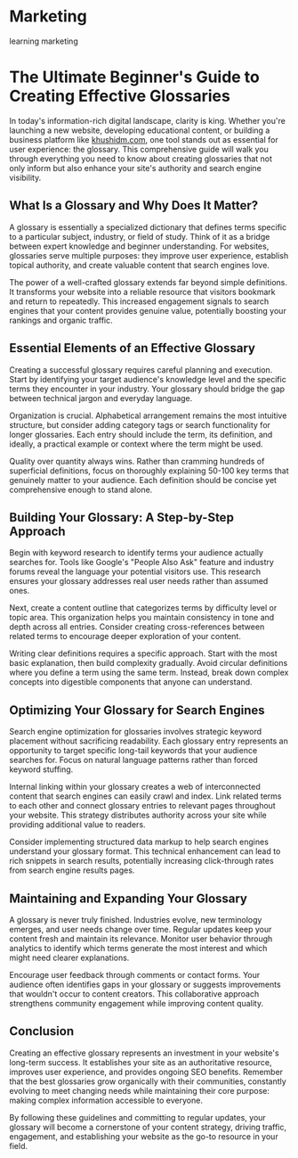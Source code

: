 # Marketing
learning marketing 
# The Ultimate Beginner's Guide to Creating Effective Glossaries

In today's information-rich digital landscape, clarity is king. Whether you're launching a new website, developing educational content, or building a business platform like [khushidm.com](https://khushidm.com), one tool stands out as essential for user experience: the glossary. This comprehensive guide will walk you through everything you need to know about creating glossaries that not only inform but also enhance your site's authority and search engine visibility.

## What Is a Glossary and Why Does It Matter?

A glossary is essentially a specialized dictionary that defines terms specific to a particular subject, industry, or field of study. Think of it as a bridge between expert knowledge and beginner understanding. For websites, glossaries serve multiple purposes: they improve user experience, establish topical authority, and create valuable content that search engines love.

The power of a well-crafted glossary extends far beyond simple definitions. It transforms your website into a reliable resource that visitors bookmark and return to repeatedly. This increased engagement signals to search engines that your content provides genuine value, potentially boosting your rankings and organic traffic.

## Essential Elements of an Effective Glossary

Creating a successful glossary requires careful planning and execution. Start by identifying your target audience's knowledge level and the specific terms they encounter in your industry. Your glossary should bridge the gap between technical jargon and everyday language.

Organization is crucial. Alphabetical arrangement remains the most intuitive structure, but consider adding category tags or search functionality for longer glossaries. Each entry should include the term, its definition, and ideally, a practical example or context where the term might be used.

Quality over quantity always wins. Rather than cramming hundreds of superficial definitions, focus on thoroughly explaining 50-100 key terms that genuinely matter to your audience. Each definition should be concise yet comprehensive enough to stand alone.

## Building Your Glossary: A Step-by-Step Approach

Begin with keyword research to identify terms your audience actually searches for. Tools like Google's "People Also Ask" feature and industry forums reveal the language your potential visitors use. This research ensures your glossary addresses real user needs rather than assumed ones.

Next, create a content outline that categorizes terms by difficulty level or topic area. This organization helps you maintain consistency in tone and depth across all entries. Consider creating cross-references between related terms to encourage deeper exploration of your content.

Writing clear definitions requires a specific approach. Start with the most basic explanation, then build complexity gradually. Avoid circular definitions where you define a term using the same term. Instead, break down complex concepts into digestible components that anyone can understand.

## Optimizing Your Glossary for Search Engines

Search engine optimization for glossaries involves strategic keyword placement without sacrificing readability. Each glossary entry represents an opportunity to target specific long-tail keywords that your audience searches for. Focus on natural language patterns rather than forced keyword stuffing.

Internal linking within your glossary creates a web of interconnected content that search engines can easily crawl and index. Link related terms to each other and connect glossary entries to relevant pages throughout your website. This strategy distributes authority across your site while providing additional value to readers.

Consider implementing structured data markup to help search engines understand your glossary format. This technical enhancement can lead to rich snippets in search results, potentially increasing click-through rates from search engine results pages.

## Maintaining and Expanding Your Glossary

A glossary is never truly finished. Industries evolve, new terminology emerges, and user needs change over time. Regular updates keep your content fresh and maintain its relevance. Monitor user behavior through analytics to identify which terms generate the most interest and which might need clearer explanations.

Encourage user feedback through comments or contact forms. Your audience often identifies gaps in your glossary or suggests improvements that wouldn't occur to content creators. This collaborative approach strengthens community engagement while improving content quality.

## Conclusion

Creating an effective glossary represents an investment in your website's long-term success. It establishes your site as an authoritative resource, improves user experience, and provides ongoing SEO benefits. Remember that the best glossaries grow organically with their communities, constantly evolving to meet changing needs while maintaining their core purpose: making complex information accessible to everyone.

By following these guidelines and committing to regular updates, your glossary will become a cornerstone of your content strategy, driving traffic, engagement, and establishing your website as the go-to resource in your field.
